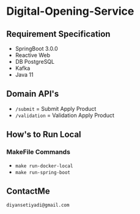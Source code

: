# Digital-Opening-Service

## Requirement Specification

- SpringBoot 3.0.0
- Reactive Web
- DB PostgreSQL
- Kafka
- Java 11

## Domain API's

- `/submit` = Submit Apply Product
- `/validation` = Validation Apply Product

## How's to Run Local

### MakeFile Commands

- `make run-docker-local`
- `make run-spring-boot`

## ContactMe

`diyansetiyadi@gmail.com`
